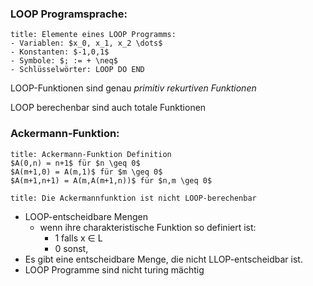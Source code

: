 ### LOOP Programsprache:

```ad-note
title: Elemente eines LOOP Programms:
- Variablen: $x_0, x_1, x_2 \dots$
- Konstanten: $-1,0,1$
- Symbole: $; := + \neq$
- Schlüsselwörter: LOOP DO END
```

LOOP-Funktionen sind genau *primitiv rekurtiven Funktionen*

LOOP berechenbar sind auch totale Funktionen

### Ackermann-Funktion:

```ad-note
title: Ackermann-Funktion Definition
$A(0,n) = n+1$ für $n \geq 0$
$A(m+1,0) = A(m,1)$ für $m \geq 0$
$A(m+1,n+1) = A(m,A(m+1,n))$ für $n,m \geq 0$
```

```ad-abstract
title: Die Ackermannfunktion ist nicht LOOP-berechenbar
```

- LOOP-entscheidbare Mengen
	- wenn ihre charakteristische Funktion so definiert ist:
		- 1 falls x $\in$ L 
		- 0 sonst,
- Es gibt eine entscheidbare Menge, die nicht LLOP-entscheidbar ist.
- LOOP Programme sind nicht turing mächtig